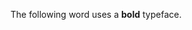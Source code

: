 <!DOCTYPE html>
<html>
<head>
   <title>Bold Text Example</title>
</head>
<body>
   <p>The following word uses a <b>bold</b> typeface.</p>
</body>
</html>
